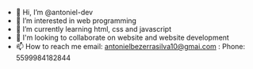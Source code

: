 - 👋 Hi, I’m @antoniel-dev
- 👀 I’m interested in web programming
- 🌱 I’m currently learning html, css and javascript
- 💞️ I'm looking to collaborate on website and website development
- 📫 How to reach me email: antonielbezerrasilva10@gmai.com
                             : Phone: 5599984182844

<!---
antoniel-dev/antoniel-dev is a ✨ special ✨ repository because its `README.md` (this file) appears on your GitHub profile.
You can click the Preview link to take a look at your changes.
--->
